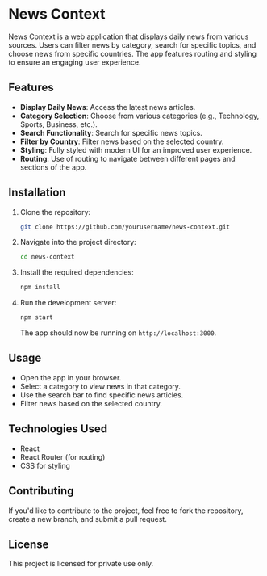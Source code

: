 
# News Context

News Context is a web application that displays daily news from various sources. Users can filter news by category, search for specific topics, and choose news from specific countries. The app features routing and styling to ensure an engaging user experience.

## Features

- **Display Daily News**: Access the latest news articles.
- **Category Selection**: Choose from various categories (e.g., Technology, Sports, Business, etc.).
- **Search Functionality**: Search for specific news topics.
- **Filter by Country**: Filter news based on the selected country.
- **Styling**: Fully styled with modern UI for an improved user experience.
- **Routing**: Use of routing to navigate between different pages and sections of the app.

## Installation

1. Clone the repository:
   ```bash
   git clone https://github.com/yourusername/news-context.git
   ```

2. Navigate into the project directory:
   ```bash
   cd news-context
   ```

3. Install the required dependencies:
   ```bash
   npm install
   ```

4. Run the development server:
   ```bash
   npm start
   ```

   The app should now be running on `http://localhost:3000`.

## Usage

- Open the app in your browser.
- Select a category to view news in that category.
- Use the search bar to find specific news articles.
- Filter news based on the selected country.

## Technologies Used

- React
- React Router (for routing)
- CSS for styling

## Contributing

If you'd like to contribute to the project, feel free to fork the repository, create a new branch, and submit a pull request.

## License

This project is licensed for private use only.
